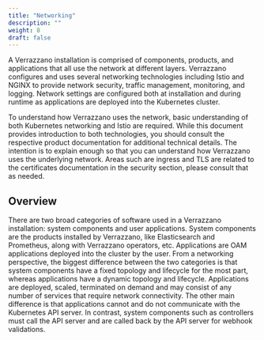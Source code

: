 ```yaml
---
title: "Networking"
description: ""
weight: 8
draft: false
---
```


A Verrazzano installation is comprised of components, products, and applications 
that all use the network at different layers.  Verrazzano configures and uses several
networking technologies including Istio and NGINX to provide network security, 
traffic management, monitoring, and logging.  Network settings are configured both
at installation and during runtime as applications are deployed into the 
Kubernetes cluster.

To understand how Verrazzano uses the network, basic understanding of both Kubernetes
networking and Istio are required.  While this document provides introduction to both
technologies, you should consult the respective product documentation for additional 
technical details.  The intention is to explain enough so that you can understand how Verrazzano uses 
the underlying network.  Areas such are ingress and TLS are related to the 
certificates documentation in the security section, please consult that as needed.

## Overview
There are two broad categories of software used in a Verrazzano installation:
system components and user applications.  System components are the products installed
by Verrazzano, like Elasticsearch and Prometheus, along with Verrazzano operators, etc.
Applications are OAM applications deployed into the cluster by the user.  From a networking
perspective, the biggest difference between the two categories is that system components
  have a fixed topology and lifecycle for the most part, whereas applications have a dynamic topology
  and lifecycle.  Applications are deployed, scaled, terminated on demand and may consist of any
  number of services that require network connectivity.  The other main difference is that
  applications cannot and do not communicate with the Kubernetes API server. In contrast, system
  components such as controllers must call the API server and are called back by the API server for
  webhook validations.

